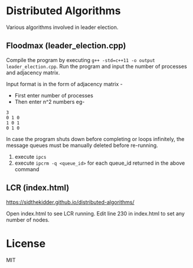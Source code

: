 # Distributed Algorithms

Various algorithms involved in leader election.

## Floodmax (leader_election.cpp)

Compile the program by executing `g++ -std=c++11 -o output leader_election.cpp`. Run the program and input the number of processes and adjacency matrix. 

Input format is in the form of adjacency matrix -
- First enter number of processes
- Then enter n^2 numbers eg-
```
3
0 1 0
1 0 1
0 1 0
```


In case the program shuts down before completing or loops infinitely, the message queues must be manually deleted before re-running.
1. execute `ipcs`
2. execute `ipcrm -q <queue_id>` for each queue_id returned in the above command


## LCR (index.html)

https://sidthekidder.github.io/distributed-algorithms/

Open index.html to see LCR running. Edit line 230 in index.html to set any number of nodes.


# License
MIT

